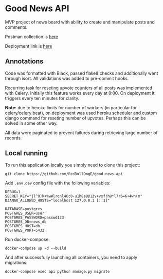 # Good News API

MVP project of news board with ability to create and manipulate posts and comments.

Postman collection is [here](https://www.postman.com/collections/8892cbbe3e18e75bef34)

Deployment link is [here](https://good-news-api.herokuapp.com/api/posts/)

## Annotations
Code was formatted with Black, passed flake8 checks and additionally went through isort. All validations was added to pre-commit hooks.

Recurring task for reseting upvote counters of all posts was implemented with Celery. Initially this feature works every day at 0:00. On deployment 
it triggers every ten minutes for clarity.

**Note:** due to heroku limits for number of workers (in particular for celery/celery beat), on deployment was used heroku scheduler and custom 
django command for reseting number of upvotes. Perhaps this can be solved in some other way.

All data were paginated to prevent failures during retrieving large number of records.

## Local running
To run this application locally you simply need to clone this project:

`git clone https://github.com/RedBullDogE/good-news-api`

Add `.env.dev` config file with the following variables:

```env
DEBUG=1
SECRET_KEY="jl^0)k+%w#lrqnl46c0-u1h8s@@12v+vxf!h@*l7r6=6+4wh(m"
DJANGO_ALLOWED_HOSTS="localhost 127.0.0.1 [::1]"

DATABASE=postgres
POSTGRES_USER=user
POSTGRES_PASSWORD=passwd123
POSTGRES_DB=news_db
POSTGRES_HOST=db
POSTGRES_PORT=5432
```

Run docker-compose:

`docker-compose up -d --build`

And after successfully launching all containers, you need to apply migrations:

`docker-compose exec api python manage.py migrate`
